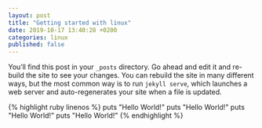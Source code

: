 ```yaml
---
layout: post
title: "Getting started with linux"
date: 2019-10-17 13:40:28 +0200
categories: linux
published: false
---
```

You’ll find this post in your `_posts` directory. Go ahead and edit it and re-build the site to see your changes. You can rebuild the site in many different ways, but the most common way is to run `jekyll serve`, which launches a web server and auto-regenerates your site when a file is updated.

{% highlight ruby linenos %}
puts "Hello World!"
puts "Hello World!"
puts "Hello World!"
puts "Hello World!"
{% endhighlight %}